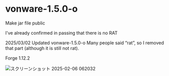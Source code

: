 # vonware-1.5.0-o
Make jar file public

I've already confirmed in passing that there is no RAT

2025/03/02 Updated vonware-1.5.0-o
Many people said “rat”, so I removed that part (although it is still not rat).

Forge 1.12.2

![スクリーンショット 2025-02-06 062032](https://github.com/user-attachments/assets/bfce89a5-4ebb-4dcb-b2d0-a6fc8dbb23c7)

